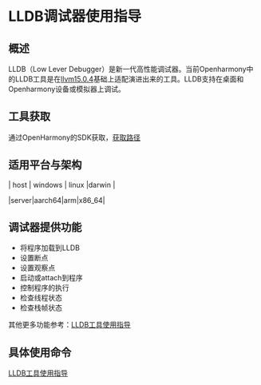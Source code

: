 # LLDB调试器使用指导
## 概述
LLDB（Low Lever Debugger）是新一代高性能调试器。当前Openharmony中的LLDB工具是在[llvm15.0.4](https://github.com/llvm/llvm-project/releases/tag/llvmorg-15.0.4)基础上适配演进出来的工具。LLDB支持在桌面和Openharmony设备或模拟器上调试。
## 工具获取
通过OpenHarmony的SDK获取，[获取路径](http://ci.openharmony.cn/dailys/dailybuilds)
## 适用平台与架构
| host  | windows  |  linux |darwin  |

|server|aarch64|arm|x86_64|


## 调试器提供功能
- 将程序加载到LLDB
- 设置断点
- 设置观察点
- 启动或attach到程序
- 控制程序的执行
- 检查线程状态
- 检查栈帧状态

其他更多功能参考：[LLDB工具使用指导](https://gitee.com/xwx1135370/docs/blob/lldb_tool_master/zh-cn/application-dev/tools/lldb-tool.md#311-%E5%8F%AF%E6%89%A7%E8%A1%8C%E6%96%87%E4%BB%B6%E5%92%8C%E5%85%B1%E4%BA%AB%E5%BA%93)

## 具体使用命令
[LLDB工具使用指导](https://gitee.com/xwx1135370/docs/blob/lldb_tool_master/zh-cn/application-dev/tools/lldb-tool.md#311-%E5%8F%AF%E6%89%A7%E8%A1%8C%E6%96%87%E4%BB%B6%E5%92%8C%E5%85%B1%E4%BA%AB%E5%BA%93)

